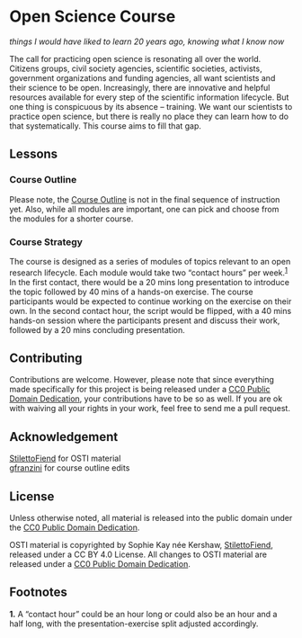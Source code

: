 # Open Science Course
*things I would have liked to learn 20 years ago, knowing what I know now*

The call for practicing open science is resonating all over the world. Citizens groups, civil society agencies, scientific societies, activists, government organizations and funding agencies, all want scientists and their science to be open. Increasingly, there are innovative and helpful resources available for every step of the scientific information lifecycle. But one thing is conspicuous by its absence – training. We want our scientists to practice open science, but there is really no place they can learn how to do that systematically. This course aims to fill that gap.


## Lessons

### Course Outline

Please note, the [Course Outline](lessons/index.md) is not in the final sequence of instruction yet. Also, while all modules are important, one can pick and choose from the modules for a shorter course.

### Course Strategy

The course is designed as a series of modules of topics relevant to an open research lifecycle. Each module would take two “contact hours” per week.<sup id="a1">[1](#f1)</sup> In the first contact, there would be a 20 mins long presentation to introduce the topic followed by 40 mins of a hands-on exercise. The course participants would be expected to continue working on the exercise on their own. In the second contact hour, the script would be flipped, with a 40 mins hands-on session where the participants present and discuss their work, followed by a 20 mins concluding presentation.

## Contributing

Contributions are welcome. However, please note that since everything made specifically for this project is being released under a [CC0 Public Domain Dedication](LICENSE), your contributions have to be so as well. If you are ok with waiving all your rights in your work, feel free to send me a pull request.     

## Acknowledgement

[StilettoFiend](https://github.com/StilettoFiend) for OSTI material  
[gfranzini](https://github.com/gfranzini) for course outline edits  

## License

Unless otherwise noted, all material is released into the public domain under the [CC0 Public Domain Dedication](LICENSE).

OSTI material is copyrighted by Sophie Kay née Kershaw, [StilettoFiend](https://github.com/StilettoFiend), released under a CC BY 4.0 License. All changes to OSTI material are released under a [CC0 Public Domain Dedication](LICENSE).

## Footnotes

<b id="f1">1.</b> A “contact hour” could be an hour long or could also be an hour and a half long, with the presentation-exercise split adjusted accordingly.